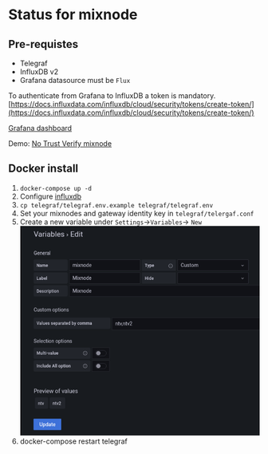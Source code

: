 # Status for mixnode

## Pre-requistes
- Telegraf
- InfluxDB v2
- Grafana datasource must be `Flux`

To authenticate from Grafana to InfluxDB a token is mandatory. [https://docs.influxdata.com/influxdb/cloud/security/tokens/create-token/](https://docs.influxdata.com/influxdb/cloud/security/tokens/create-token/)

[Grafana dashboard](https://grafana.com/grafana/dashboards/16460-ntv-mixnode)


Demo: [No Trust Verify mixnode](https://status.notrustverify.ch/)

## Docker install

1. `docker-compose up -d`
2. Configure [influxdb](https://docs.influxdata.com/influxdb/v2.2/install/#set-up-influxdb-through-the-ui)
3. `cp telegraf/telegraf.env.example telegraf/telegraf.env`
4. Set your mixnodes and gateway identity key in `telegraf/telergaf.conf`
5. Create a new variable under `Settings`->`Variables`-> `New`
![](resources/img/var.png)
6. docker-compose restart telegraf
